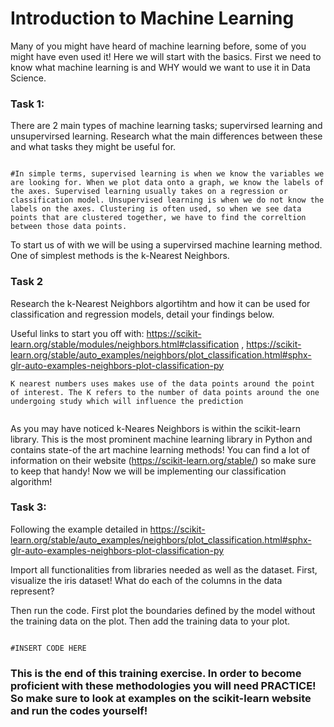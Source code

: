 # Introduction to Machine Learning

Many of you might have heard of machine learning before, some of you might have even used it! Here we will start with the basics. First we need to know what machine learning is and WHY would we want to use it in Data Science.

### Task 1: 

There are 2 main types of machine learning tasks; supervirsed learning and unsupervirsed learning. Research what the main differences between these and what tasks they might be useful for.

```

#In simple terms, supervised learning is when we know the variables we are looking for. When we plot data onto a graph, we know the labels of the axes. Supervised learning usually takes on a regression or classification model. Unsupervised learning is when we do not know the labels on the axes. Clustering is often used, so when we see data points that are clustered together, we have to find the correltion between those data points.

```

To start us of with we will be using a supervirsed machine learning method. One of simplest methods is the k-Nearest Neighbors. 


### Task 2

Research the k-Nearest Neighbors algortihtm and how it can be used for classification and regression models, detail your findings below. 

Useful links to start you off with:
https://scikit-learn.org/stable/modules/neighbors.html#classification , 
https://scikit-learn.org/stable/auto_examples/neighbors/plot_classification.html#sphx-glr-auto-examples-neighbors-plot-classification-py

```
K nearest numbers uses makes use of the data points around the point of interest. The K refers to the number of data points around the one undergoing study which will influence the prediction


```

As you may have noticed k-Neares Neighbors is within the scikit-learn library. This is the most prominent machine learning library in Python and contains state-of the art machine learning methods! You can find a lot of information on their website (https://scikit-learn.org/stable/) so make sure to keep that handy! 
Now we will be implementing our classification algorithm! 

### Task 3: 

Following the example detailed in https://scikit-learn.org/stable/auto_examples/neighbors/plot_classification.html#sphx-glr-auto-examples-neighbors-plot-classification-py

Import all functionalities from libraries needed as well as the dataset. First, visualize the iris dataset! What do each of the columns in the data represent?

Then run the code. First plot the boundaries defined by the model without the training data on the plot. Then add the training data to your plot. 

```

#INSERT CODE HERE 

```

### This is the end of this training exercise. In order to become proficient with these methodologies you will need PRACTICE! So make sure to look at examples on the scikit-learn website and run the codes yourself!
